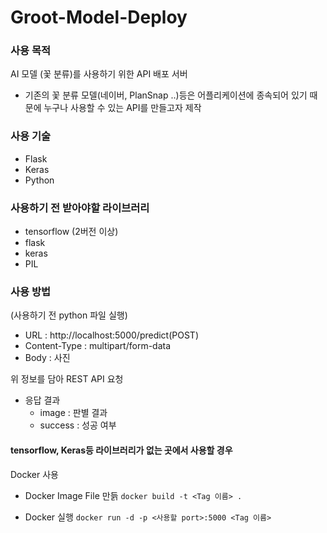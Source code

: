# Groot-Model-Deploy

### 사용 목적
AI 모델 (꽃 분류)를 사용하기 위한 API 배포 서버
- 기존의 꽃 분류 모델(네이버, PlanSnap ..)등은 어플리케이션에 종속되어 있기 때문에 누구나 사용할 수 있는 API를 만들고자 제작


### 사용 기술
- Flask
- Keras
- Python

### 사용하기 전 받아야할 라이브러리
- tensorflow (2버전 이상)
- flask
- keras
- PIL

### 사용 방법
(사용하기 전 python 파일 실행)
- URL : http://localhost:5000/predict(POST)
- Content-Type : multipart/form-data
- Body : 사진

위 정보를 담아 REST API 요청
- 응답 결과
  - image : 판별 결과 
  - success : 성공 여부
  
#### tensorflow, Keras등 라이브러리가 없는 곳에서 사용할 경우
Docker 사용
- Docker Image File 만듥
`docker build -t <Tag 이름> .`

- Docker 실행
`docker run -d -p <사용할 port>:5000 <Tag 이름>`
